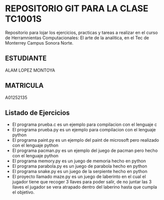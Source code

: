 # REPOSITORIO GIT PARA LA CLASE TC1001S
Repositorio para lojar los ejercicios, practicas y tareas a realizar en el curso de Herramnientas
Computacionales: El arte de la analitica, en el Tec de Monterrey Campus Sonora Norte.

## ESTUDIANTE
ALAM LOPEZ MONTOYA

## MATRICULA
A01252135

## Listado de Ejercicios
* El programa prueba.c es un ejemplo para compilacion con el lenguaje c
* El programa prueba.py es un ejemplo para compilacion con el lenguaje python
* El programa paint.py es un ejemplo del paint de microsoft pero realizado con el lenguaje python
* El programa pacman.py es un ejemplo del juego de pacman pero hecho con el lenguaje python
* El programa memory.py es un juego de memoria hecho en python
* El programa parabola.py es un juego de parabola hecho en python
* El programa snake.py es un juego de la serpiente hecho en python
* El proyecto llamado maze.py es un juego de laberinto en el cual el jugador tiene que recoger 3 llaves para poder salir, de no juntar las 3 llaves el jugador se vera atrapado dentro del laberino hasta que cumpla el objetivo.
